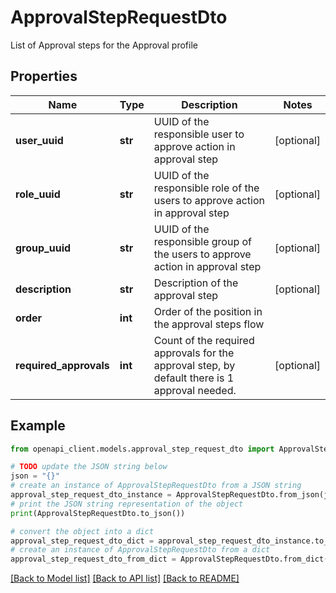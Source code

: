 # ApprovalStepRequestDto

List of Approval steps for the Approval profile

## Properties

Name | Type | Description | Notes
------------ | ------------- | ------------- | -------------
**user_uuid** | **str** | UUID of the responsible user to approve action in approval step | [optional] 
**role_uuid** | **str** | UUID of the responsible role of the users to approve action in approval step | [optional] 
**group_uuid** | **str** | UUID of the responsible group of the users to approve action in approval step | [optional] 
**description** | **str** | Description of the approval step | [optional] 
**order** | **int** | Order of the position in the approval steps flow | 
**required_approvals** | **int** | Count of the required approvals for the approval step, by default there is 1 approval needed. | [optional] 

## Example

```python
from openapi_client.models.approval_step_request_dto import ApprovalStepRequestDto

# TODO update the JSON string below
json = "{}"
# create an instance of ApprovalStepRequestDto from a JSON string
approval_step_request_dto_instance = ApprovalStepRequestDto.from_json(json)
# print the JSON string representation of the object
print(ApprovalStepRequestDto.to_json())

# convert the object into a dict
approval_step_request_dto_dict = approval_step_request_dto_instance.to_dict()
# create an instance of ApprovalStepRequestDto from a dict
approval_step_request_dto_from_dict = ApprovalStepRequestDto.from_dict(approval_step_request_dto_dict)
```
[[Back to Model list]](../README.md#documentation-for-models) [[Back to API list]](../README.md#documentation-for-api-endpoints) [[Back to README]](../README.md)


